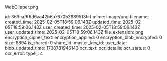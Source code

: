 WebClipper.png

id: 369ca9f6d6aa42b6a767052639513fcf
mime: image/png
filename: 
created_time: 2025-02-05T18:59:06.143Z
updated_time: 2025-02-05T18:59:06.143Z
user_created_time: 2025-02-05T18:59:06.143Z
user_updated_time: 2025-02-05T18:59:06.143Z
file_extension: png
encryption_cipher_text: 
encryption_applied: 0
encryption_blob_encrypted: 0
size: 8894
is_shared: 0
share_id: 
master_key_id: 
user_data: 
blob_updated_time: 1738781946143
ocr_text: 
ocr_details: 
ocr_status: 0
ocr_error: 
type_: 4